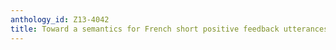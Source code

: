 ```yaml
---
anthology_id: Z13-4042
title: Toward a semantics for French short positive feedback utterances
---
```

